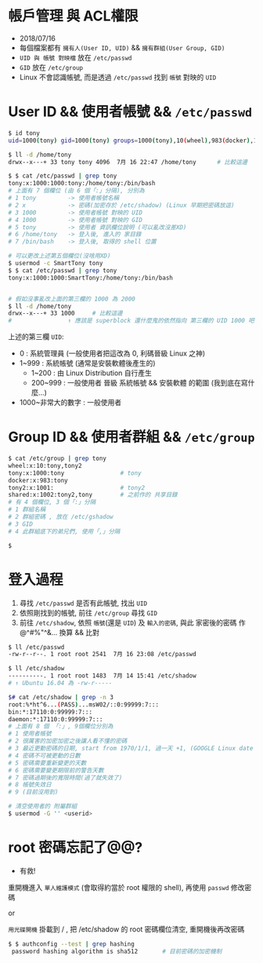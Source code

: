 # 帳戶管理 與 ACL權限

- 2018/07/16
- 每個檔案都有 `擁有人(User ID, UID)` && `擁有群組(User Group, GID)`
- `UID 與 帳號 對映檔` 放在 `/etc/passwd`
- `GID` 放在 `/etc/group`
- Linux 不會認識帳號, 而是透過 `/etc/passwd` 找到 `帳號` 對映的 `UID`


# User ID && 使用者帳號 && `/etc/passwd`

```sh
$ id tony
uid=1000(tony) gid=1000(tony) groups=1000(tony),10(wheel),983(docker),1002(shared)

$ ll -d /home/tony
drwx--x---+ 33 tony tony 4096  7月 16 22:47 /home/tony      # 比較這邊

$ $ cat /etc/passwd | grep tony
tony:x:1000:1000:tony:/home/tony:/bin/bash
# 上面有 7 個欄位 (由 6 個「:」分隔), 分別為 
# 1 tony         -> 使用者帳號名稱
# 2 x            -> 密碼(加密存於 /etc/shadow) (Linux 早期把密碼放這)
# 3 1000         -> 使用者帳號 對映的 UID
# 4 1000         -> 使用者帳號 對映的 GID
# 5 tony         -> 使用者 資訊欄位說明 (可以亂改沒差XD)
# 6 /home/tony   -> 登入後, 進入的 家目錄
# 7 /bin/bash    -> 登入後, 取得的 shell 位置

# 可以更改上述第五個欄位(沒啥用XD)
$ usermod -c SmartTony tony
$ $ cat /etc/passwd | grep tony
tony:x:1000:1000:SmartTony:/home/tony:/bin/bash


# 假如沒事亂改上面的第三欄的 1000 為 2000
$ ll -d /home/tony
drwx--x---+ 33 1000     # 比較這邊
#                ↑ 應該是 superblock 還什麼鬼的依然指向 第三欄的 UID 1000 吧!!  會導致之後的 tony 近不了 /home/tony
```

上述的第三欄 `UID`:
- 0 : 系統管理員 (一般使用者把這改為 0, 利碼晉級 Linux 之神)
- 1~999 : 系統帳號 (通常是安裝軟體後產生的)
    - 1~200 : 由 Linux Distribution 自行產生
    - 200~999 : 一般使用者 晉級 系統帳號 && 安裝軟體 的範圍 (我到底在寫什麼...)
- 1000~非常大的數字 : 一般使用者



# Group ID && 使用者群組 && `/etc/group`

```sh
$ cat /etc/group | grep tony
wheel:x:10:tony,tony2
tony:x:1000:tony                # tony
docker:x:983:tony
tony2:x:1001:                   # tony2
shared:x:1002:tony2,tony        # 之前作的 共享目錄
# 有 4 個欄位, 3 個「:」分隔
# 1 群組名稱
# 2 群組密碼 , 放在 /etc/gshadow
# 3 GID
# 4 此群組底下的弟兄們, 使用「,」分隔

$ 

```



# 登入過程

1. 尋找 `/etc/passwd` 是否有此帳號, 找出 `UID`
2. 依照剛找到的帳號, 前往 `/etc/group` 尋找 `GID`
3. 前往 `/etc/shadow`, 依照 `帳號`(還是 `UID`) 及 `輸入的密碼`, 與此 家密後的密碼 作 @^#%"^&... 換算 && 比對


```sh
$ ll /etc/passwd
-rw-r--r--. 1 root root 2541  7月 16 23:08 /etc/passwd

$ ll /etc/shadow
----------. 1 root root 1483  7月 14 15:41 /etc/shadow
# ↑ Ubuntu 16.04 為 -rw-r-----

$# cat /etc/shadow | grep -n 3
root:%*ht^6...(PASS)...msW02/::0:99999:7:::
bin:*:17110:0:99999:7:::
daemon:*:17110:0:99999:7:::
# 上面有 8 個 「:」, 9個欄位分別為
# 1 使用者帳號
# 2 很厲害的加密加密之後讓人看不懂的密碼
# 3 最近更動密碼的日期, start from 1970/1/1, 過一天 +1, (GOOGLE Linux date 累積總秒數)
# 4 密碼不可被更動的日數
# 5 密碼需要重新變更的天數
# 6 密碼需要變更期限前的警告天數
# 7 密碼過期後的寬限時間(過了就失效了)
# 8 帳號失效日
# 9 (目前沒用到)
```


```sh
# 清空使用者的 附屬群組
$ usermod -G '' <userid>
```


# root 密碼忘記了@@?

- 有救!

重開機進入 `單人維護模式` (會取得約當於 root 權限的 shell), 再使用 `passwd` 修改密碼

or 

`用光碟開機` 掛載到 / , 把 /etc/shadow 的 root 密碼欄位清空, 重開機後再改密碼

```sh
$ $ authconfig --test | grep hashing
 password hashing algorithm is sha512       # 目前密碼的加密機制
```
